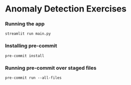 # Anomaly Detection Exercises

### Running the app
```shell
streamlit run main.py
```

### Installing pre-commit
```shell
pre-commit install
```

### Running pre-commit over staged files
```shell
pre-commit run --all-files
```
